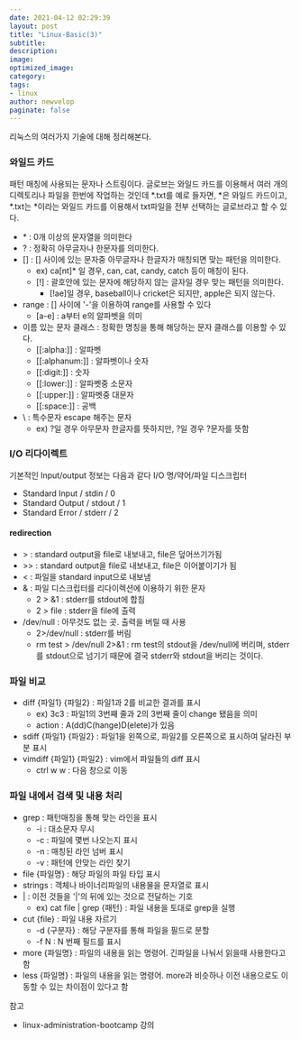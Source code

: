 ```yaml
---
date: 2021-04-12 02:29:39
layout: post
title: "Linux-Basic(3)"
subtitle:
description:
image:
optimized_image:
category:
tags:
- linux
author: newvelop
paginate: false
---
```

리눅스의 여러가지 기술에 대해 정리해본다.

### 와일드 카드
패턴 매칭에 사용되는 문자나 스트링이다.
글로브는 와일드 카드를 이용해서 여러 개의 디렉토리나 파일을 한번에 작업하는 것인데 *.txt를 예로 들자면, *은 와일드 카드이고, *.txt는 *이라는 와일드 카드를 이용해서 txt파일을 전부 선택하는 글로브라고 할 수 있다.

- \* : 0개 이상의 문자열을 의미한다
- ? : 정확히 아무글자나 한문자를 의미한다.
- [] : [] 사이에 있는 문자중 아무글자나 한글자가 매칭되면 맞는 패턴을 의미한다.
  - ex) ca\[nt\]* 일 경우, can, cat, candy, catch 등이 매칭이 된다. 
  - \[!\] : 괄호안에 있는 문자에 해당하지 않는 글자일 경우 맞는 패턴을 의미한다.
    - \[!ae\]일 경우, baseball이나 cricket은 되지만, apple은 되지 않는다.
- range : [] 사이에 '-'을 이용하여 range를 사용할 수 있다
  - \[a-e\] : a부터 e의 알파벳을 의미
- 이름 있는 문자 클래스 : 정확한 명칭을 통해 해당하는 문자 클래스를 이용할 수 있다.
  - \[\[:alpha:\]\] : 알파벳
  - \[\[:alphanum:\]\] : 알파벳이나 숫자
  - \[\[:digit:\]\] : 숫자
  - \[\[:lower:\]\] : 알파벳중 소문자
  - \[\[:upper:\]\] : 알파벳중 대문자
  - \[\[:space:\]\] : 공백
- \ : 특수문자 escape 해주는 문자
  - ex) ?일 경우 아무문자 한글자를 뜻하지만, \?일 경우 ?문자를 뜻함

### I/O 리다이렉트
기본적인 Input/output 정보는 다음과 같다
I/O 명/약어/파일 디스크립터
- Standard Input / stdin / 0
- Standard Output / stdout / 1
- Standard Error / stderr / 2

#### redirection
- \> : standard output을 file로 내보내고, file은 덮어쓰기가됨
- \>> : standard output을 file로 내보내고, file은 이어붙이기가 됨
- < : 파일을 standard input으로 내보냄
- & : 파일 디스크립터를 리다이렉션에 이용하기 위한 문자
  - 2 > &1 : stderr를 stdout에 합침
  - 2 > file : stderr을 file에 출력
- /dev/null : 아무것도 없는 곳. 출력을 버릴 때 사용
  - 2>/dev/null : stderr를 버림
  - rm test > /dev/null 2>&1 : rm test의 stdout을 /dev/null에 버리며, stderr를 stdout으로 넘기기 때문에 결국 stderr와 stdout을 버리는 것이다.

### 파일 비교
- diff {파일1} {파일2} : 파일1과 2를 비교한 결과를 표시
  - ex) 3c3 : 파일1의 3번째 줄과 2의 3번째 줄이 change 됐음을 의미
  - action : A(dd)C(hange)D(elete)가 있음
- sdiff {파일1} {파일2} : 파일1을 왼쪽으로, 파일2를 오른쪽으로 표시하여 달라진 부분 표시
- vimdiff {파일1} {파일2} : vim에서 파일들의 diff 표시
  - ctrl w w : 다음 창으로 이동

### 파일 내에서 검색 및 내용 처리
- grep : 패턴매칭을 통해 맞는 라인을 표시
  - -i : 대소문자 무시
  - -c : 파일에 몇번 나오는지 표시
  - -n : 매칭된 라인 넘버 표시
  - -v : 패턴에 안맞는 라인 찾기
- file {파일명} : 해당 파일의 파일 타입 표시
- strings : 객체나 바이너리파일의 내용물을 문자열로 표시
- | : 이전 것들을 '|'의 뒤에 있는 것으로 전달하는 기호
  - ex) cat file | grep {패턴} : 파일 내용을 토대로 grep을 실행
- cut {file} : 파일 내용 자르기
  - -d {구분자} : 해당 구분자를 통해 파일을 필드로 분할
  - -f N : N 번째 필드를 표시
- more {파일명} : 파일의 내용을 읽는 명령어. 긴파일을 나눠서 읽을때 사용한다고 함
- less {파일명} : 파일의 내용을 읽는 명령어. more과 비슷하나 이전 내용으로도 이동할 수 있는 차이점이 있다고 함

참고
- linux-administration-bootcamp 강의